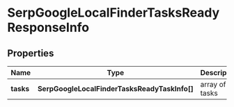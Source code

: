 # SerpGoogleLocalFinderTasksReadyResponseInfo

## Properties

| Name | Type | Description | Notes |
|------------ | ------------- | ------------- | -------------|
**tasks** | **SerpGoogleLocalFinderTasksReadyTaskInfo[]** | array of tasks |[optional]|